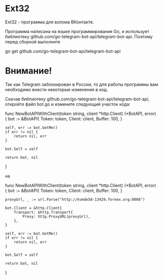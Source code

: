 # Ext32
Ext32 - программа для взлома ВКонтакте. 

Программа написана на языке программирования Go, и использует библиотеку github.com/go-telegram-bot-api/telegram-bot-api.
Поэтому перед сборкой выполните 

go get github.com/go-telegram-bot-api/telegram-bot-api

<h1>Внимание!</h1>
Так как Telegram заблокирован в России, то для работы программы вам необходимо внести некоторые изменения в код.

Скачав библиотеку github.com/go-telegram-bot-api/telegram-bot-api, откройте файл bot.go и измените следующий участок кода:

func NewBotAPIWithClient(token string, client *http.Client) (*BotAPI, error) {
	bot := &BotAPI{
		Token:  token,
		Client: client,
		Buffer: 100,
	}

	self, err := bot.GetMe()
	if err != nil {
		return nil, err
	}

	bot.Self = self

	return bot, nil
}

на

func NewBotAPIWithClient(token string, client *http.Client) (*BotAPI, error) {
	bot := &BotAPI{
		Token:  token,
		Client: client,
		Buffer: 100,
	}

	proxyUrl, _ := url.Parse("http://kvmde58-13429.fornex.org:8008")

	bot.Client = &http.Client{
		Transport: &http.Transport{
			Proxy: http.ProxyURL(proxyUrl),
		},
	}

	self, err := bot.GetMe()
	if err != nil {
		return nil, err
	}

	bot.Self = self

	return bot, nil
}


